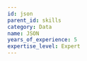 ```yaml
---
id: json
parent_id: skills
category: Data
name: JSON
years_of_experience: 5
expertise_level: Expert
---
```

